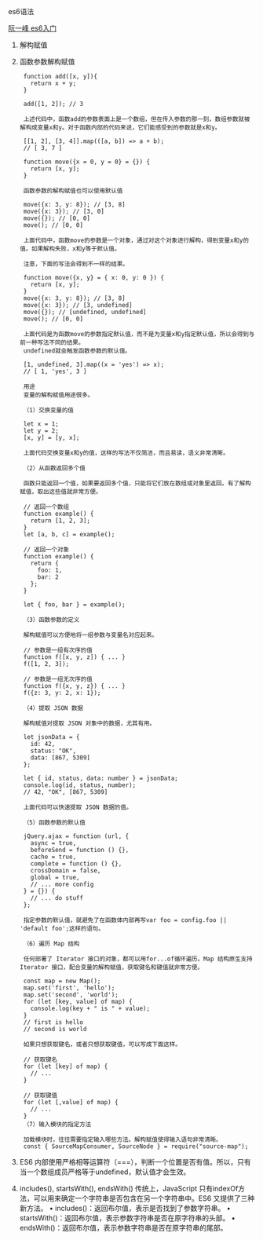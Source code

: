 es6语法

[阮一峰 es6入门 ](https://www.yuque.com/ostwind/es6/docs-destructuring)

1. 解构赋值

2. 函数参数解构赋值
		
		function add([x, y]){
		  return x + y;
		}
		
		add([1, 2]); // 3
		
		上述代码中，函数add的参数表面上是一个数组，但在传入参数的那一刻，数组参数就被解构成变量x和y。对于函数内部的代码来说，它们能感受到的参数就是x和y。
		
		[[1, 2], [3, 4]].map(([a, b]) => a + b);
		// [ 3, 7 ]
		
		function move({x = 0, y = 0} = {}) {
		  return [x, y];
		}
		
		函数参数的解构赋值也可以使用默认值
		
		move({x: 3, y: 8}); // [3, 8]
		move({x: 3}); // [3, 0]
		move({}); // [0, 0]
		move(); // [0, 0]
		
		上面代码中，函数move的参数是一个对象，通过对这个对象进行解构，得到变量x和y的值。如果解构失败，x和y等于默认值。
		
		注意，下面的写法会得到不一样的结果。
		
		function move({x, y} = { x: 0, y: 0 }) {
		  return [x, y];
		}
		move({x: 3, y: 8}); // [3, 8]
		move({x: 3}); // [3, undefined]
		move({}); // [undefined, undefined]
		move(); // [0, 0]
		
		上面代码是为函数move的参数指定默认值，而不是为变量x和y指定默认值，所以会得到与前一种写法不同的结果。
		undefined就会触发函数参数的默认值。
		
		[1, undefined, 3].map((x = 'yes') => x);
		// [ 1, 'yes', 3 ]
		
		用途
		变量的解构赋值用途很多。
		
		（1）交换变量的值
		
		let x = 1;
		let y = 2;
		[x, y] = [y, x];
		
		上面代码交换变量x和y的值，这样的写法不仅简洁，而且易读，语义非常清晰。
		
		（2）从函数返回多个值
		
		函数只能返回一个值，如果要返回多个值，只能将它们放在数组或对象里返回。有了解构赋值，取出这些值就非常方便。
		
		// 返回一个数组
		function example() {
		  return [1, 2, 3];
		}
		let [a, b, c] = example();
		
		// 返回一个对象
		function example() {
		  return {
		    foo: 1,
		    bar: 2
		  };
		}
		
		let { foo, bar } = example();
		
		（3）函数参数的定义
		
		解构赋值可以方便地将一组参数与变量名对应起来。
		
		// 参数是一组有次序的值
		function f([x, y, z]) { ... }
		f([1, 2, 3]);
		
		// 参数是一组无次序的值
		function f({x, y, z}) { ... }
		f({z: 3, y: 2, x: 1});
		
		（4）提取 JSON 数据
		
		解构赋值对提取 JSON 对象中的数据，尤其有用。
		
		let jsonData = {
		  id: 42,
		  status: "OK",
		  data: [867, 5309]
		};
		
		let { id, status, data: number } = jsonData;
		console.log(id, status, number);
		// 42, "OK", [867, 5309]
		
		上面代码可以快速提取 JSON 数据的值。
		
		（5）函数参数的默认值
		
		jQuery.ajax = function (url, {
		  async = true,
		  beforeSend = function () {},
		  cache = true,
		  complete = function () {},
		  crossDomain = false,
		  global = true,
		  // ... more config
		} = {}) {
		  // ... do stuff
		};
		
		指定参数的默认值，就避免了在函数体内部再写var foo = config.foo || 'default foo';这样的语句。
		
		（6）遍历 Map 结构
		
		任何部署了 Iterator 接口的对象，都可以用for...of循环遍历。Map 结构原生支持 Iterator 接口，配合变量的解构赋值，获取键名和键值就非常方便。
		
		const map = new Map();
		map.set('first', 'hello');
		map.set('second', 'world');
		for (let [key, value] of map) {
		  console.log(key + " is " + value);
		}
		// first is hello
		// second is world
		
		如果只想获取键名，或者只想获取键值，可以写成下面这样。
		
		// 获取键名
		for (let [key] of map) {
		  // ...
		}
		
		// 获取键值
		for (let [,value] of map) {
		  // ...
		}
		（7）输入模块的指定方法
		
		加载模块时，往往需要指定输入哪些方法。解构赋值使得输入语句非常清晰。
		const { SourceMapConsumer, SourceNode } = require("source-map");
		
		

3. ES6 内部使用严格相等运算符（===），判断一个位置是否有值。所以，只有当一个数组成员严格等于undefined，默认值才会生效。

4. includes(), startsWith(), endsWith()
	传统上，JavaScript 只有indexOf方法，可以用来确定一个字符串是否包含在另一个字符串中。ES6 又提供了三种新方法。
	• includes()：返回布尔值，表示是否找到了参数字符串。
	• startsWith()：返回布尔值，表示参数字符串是否在原字符串的头部。
	• endsWith()：返回布尔值，表示参数字符串是否在原字符串的尾部。